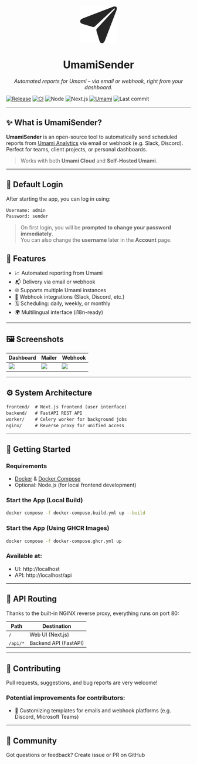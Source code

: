 <p align="center">
  <img src="frontend/public/umamisender.png" alt="UmamiSender Logo" width="100">
</p>

<h1 align="center">UmamiSender</h1>

<p align="center">
  <i>Automated reports for Umami – via email or webhook, right from your dashboard.</i>
</p>

<p align="center">

  [![Release](https://img.shields.io/github/release/ceviixx/umami-sender.svg)](https://github.com/ceviixx/umami-sender/releases)
  [![CI](https://img.shields.io/github/actions/workflow/status/ceviixx/umami-sender/ci.yml)](https://github.com/ceviixx/umami-sender/actions)
  ![Node](https://img.shields.io/badge/node-20.19.x-brightgreen)
  ![Next.js](https://img.shields.io/badge/Next.js-14.2.30-blue)
  [![Umami](https://img.shields.io/badge/umami-2.19.x-black)](https://umami.is)
  ![Last commit](https://img.shields.io/github/last-commit/ceviixx/umami-sender)

</p>

---

## ✨ What is UmamiSender?

**UmamiSender** is an open-source tool to automatically send scheduled reports from [Umami Analytics](https://umami.is) via email or webhook (e.g. Slack, Discord).  
Perfect for teams, client projects, or personal dashboards.

> Works with both **Umami Cloud** and **Self-Hosted Umami**.

---

## 🔐 Default Login

After starting the app, you can log in using:

```txt
Username: admin
Password: sender
````

> On first login, you will be **prompted to change your password immediately**.  
> You can also change the **username** later in the **Account** page.

## 🧩 Features

- 📈 Automated reporting from Umami
- 📬 Delivery via email or webhook
- 🌐 Supports multiple Umami instances
- 🔗 Webhook integrations (Slack, Discord, etc.)
- 🗓 Scheduling: daily, weekly, or monthly
- 🌍 Multilingual interface (i18n-ready)

---

## 🖼 Screenshots

| Dashboard | Mailer | Webhook |
|----------|---------------|------------------------|
| ![](docs/screenshots/01_dashboard.png) | ![](docs/screenshots/04_mailer.png) | ![](docs/screenshots/05_webhook.png) |

---

## ⚙️ System Architecture

```txt
frontend/  # Next.js frontend (user interface)
backend/   # FastAPI REST API
worker/    # Celery worker for background jobs
nginx/     # Reverse proxy for unified access
```

---

## 🚀 Getting Started

### Requirements

- [Docker](https://www.docker.com/) & [Docker Compose](https://docs.docker.com/compose/)
- Optional: Node.js (for local frontend development)

### Start the App (Local Build)

```bash
docker compose -f docker-compose.build.yml up --build
```

### Start the App (Using GHCR Images)
```bash
docker compose -f docker-compose.ghcr.yml up
```

### Available at:

- UI: http://localhost  
- API: http://localhost/api

---

## 🔁 API Routing

Thanks to the built-in NGINX reverse proxy, everything runs on port 80:

| Path      | Destination          |
|-----------|----------------------|
| `/`       | Web UI (Next.js)     |
| `/api/*`  | Backend API (FastAPI)|

---

## 🤝 Contributing

Pull requests, suggestions, and bug reports are very welcome!

### Potential improvements for contributors:

- 🧩 Customizing templates for emails and webhook platforms (e.g. Discord, Microsoft Teams)

---

## 💬 Community

Got questions or feedback? Create issue or PR on GitHub